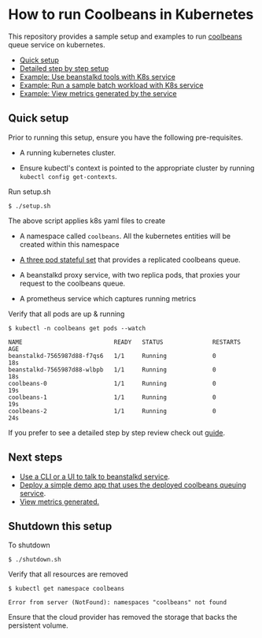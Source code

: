 How to run Coolbeans in Kubernetes
==================================

This repository provides a sample setup and examples to run [coolbeans](https://github.com/1xyz/coolbeans) queue service on kubernetes.

- [Quick setup](#quick-setup)
- [Detailed step by step setup](doc/Guide.md)
- [Example: Use beanstalkd tools with K8s service](doc/Example_cli.md)
- [Example: Run a sample batch workload with K8s service](doc/Example_batch_workload.md)
- [Example: View metrics generated by the service](doc/Metrics.md)


Quick setup
-----------

Prior to running this setup, ensure you have the following pre-requisites.

- A running kubernetes cluster. 

- Ensure kubectl's context is pointed to the appropriate cluster by running `kubectl config get-contexts`.


Run setup.sh 

    $ ./setup.sh

The above script applies k8s yaml files to create

- A namespace called `coolbeans`. All the kubernetes entities will be created within this namespace

- [A three pod stateful set](k8s/cluster-node/3-statefulset.yaml) that provides a replicated coolbeans queue.

- A beanstalkd proxy service, with two replica pods, that proxies your request to the coolbeans queue.

- A prometheus service which captures running metrics

Verify that all pods are up & running

    $ kubectl -n coolbeans get pods --watch

    NAME                          READY   STATUS              RESTARTS   AGE
    beanstalkd-7565987d88-f7qs6   1/1     Running             0          18s
    beanstalkd-7565987d88-wlbpb   1/1     Running             0          18s
    coolbeans-0                   1/1     Running             0          19s
    coolbeans-1                   1/1     Running             0          19s
    coolbeans-2                   1/1     Running             0          24s

If you prefer to see a detailed step by step review check out [guide]((doc/Guide.md)).

Next steps
----------

- [Use a CLI or a UI to talk to beanstalkd service](doc/Example_cli.md).
- [Deploy a simple demo app that uses the deployed coolbeans queuing service](doc/Example_batch_workload.md).
- [View metrics generated.](doc/Metrics.md)

Shutdown this setup
-------------------

To shutdown 

    $ ./shutdown.sh

Verify that all resources are removed

    $ kubectl get namespace coolbeans

    Error from server (NotFound): namespaces "coolbeans" not found

Ensure that the cloud provider has removed the storage that backs the persistent volume.